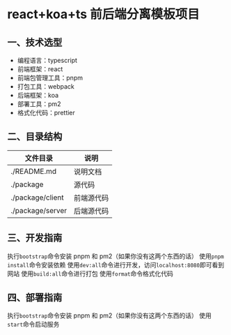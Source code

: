 # react+koa+ts 前后端分离模板项目

## 一、技术选型

- 编程语言：typescript
- 前端框架：react
- 前端包管理工具：pnpm
- 打包工具：webpack
- 后端框架：koa
- 部署工具：pm2
- 格式化代码：prettier

## 二、目录结构

| 文件目录         | 说明                               |
| ---------------- | ---------------------------------- |
| ./README.md      | 说明文档                           |
| ./package        | 源代码                             |
| ./package/client | 前端源代码                         |
| ./package/server | 后端源代码                         |

## 三、开发指南

执行`bootstrap`命令安装 pnpm 和 pm2（如果你没有这两个东西的话）
使用`pnpm install`命令安装依赖
使用`dev:all`命令进行开发，访问`localhost:8080`即可看到网站
使用`build:all`命令进行打包
使用`format`命令格式化代码

## 四、部署指南

执行`bootstrap`命令安装 pnpm 和 pm2（如果你没有这两个东西的话）
使用`start`命令启动服务
